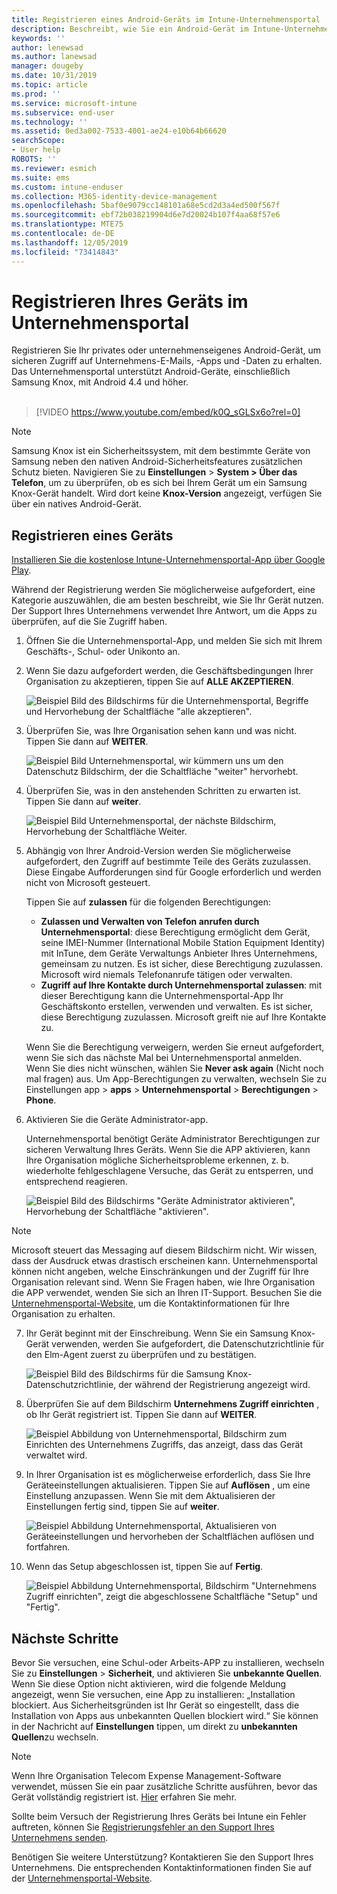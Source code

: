 ```yaml
---
title: Registrieren eines Android-Geräts im Intune-Unternehmensportal | Microsoft-Dokumentation
description: Beschreibt, wie Sie ein Android-Gerät im Intune-Unternehmensportal registrieren
keywords: ''
author: lenewsad
ms.author: lanewsad
manager: dougeby
ms.date: 10/31/2019
ms.topic: article
ms.prod: ''
ms.service: microsoft-intune
ms.subservice: end-user
ms.technology: ''
ms.assetid: 0ed3a002-7533-4001-ae24-e10b64b66620
searchScope:
- User help
ROBOTS: ''
ms.reviewer: esmich
ms.suite: ems
ms.custom: intune-enduser
ms.collection: M365-identity-device-management
ms.openlocfilehash: 5baf0e9079cc148101a68e5cd2d3a4ed500f567f
ms.sourcegitcommit: ebf72b038219904d6e7d20024b107f4aa68f57e6
ms.translationtype: MTE75
ms.contentlocale: de-DE
ms.lasthandoff: 12/05/2019
ms.locfileid: "73414843"
---
```

# <a name="enroll-your-device-with-company-portal"></a>Registrieren Ihres Geräts im Unternehmensportal  
Registrieren Sie Ihr privates oder unternehmenseigenes Android-Gerät, um sicheren Zugriff auf Unternehmens-E-Mails, -Apps und -Daten zu erhalten. Das Unternehmensportal unterstützt Android-Geräte, einschließlich Samsung Knox, mit Android 4.4 und höher.  
</br>
> [!VIDEO https://www.youtube.com/embed/k0Q_sGLSx6o?rel=0]

> [!NOTE]
> Samsung Knox ist ein Sicherheitssystem, mit dem bestimmte Geräte von Samsung neben den nativen Android-Sicherheitsfeatures zusätzlichen Schutz bieten. Navigieren Sie zu **Einstellungen** > **System > Über das Telefon**, um zu überprüfen, ob es sich bei Ihrem Gerät um ein Samsung Knox-Gerät handelt. Wird dort keine **Knox-Version** angezeigt, verfügen Sie über ein natives Android-Gerät.

## <a name="enroll-device"></a>Registrieren eines Geräts  
[Installieren Sie die kostenlose Intune-Unternehmensportal-App über Google Play](https://play.google.com/store/apps/details?id=com.microsoft.windowsintune.companyportal). 

Während der Registrierung werden Sie möglicherweise aufgefordert, eine Kategorie auszuwählen, die am besten beschreibt, wie Sie Ihr Gerät nutzen. Der Support Ihres Unternehmens verwendet Ihre Antwort, um die Apps zu überprüfen, auf die Sie Zugriff haben.  

1. Öffnen Sie die Unternehmensportal-App, und melden Sie sich mit Ihrem Geschäfts-, Schul- oder Unikonto an.  

2. Wenn Sie dazu aufgefordert werden, die Geschäftsbedingungen Ihrer Organisation zu akzeptieren, tippen Sie auf **ALLE AKZEPTIEREN**.  

   ![Beispiel Bild des Bildschirms für die Unternehmensportal, Begriffe und Hervorhebung der Schaltfläche "alle akzeptieren".](./media/accept-terms-1911.png)  


3. Überprüfen Sie, was Ihre Organisation sehen kann und was nicht. Tippen Sie dann auf **WEITER**.


    ![Beispiel Bild Unternehmensportal, wir kümmern uns um den Datenschutz Bildschirm, der die Schaltfläche "weiter" hervorhebt.](./media/android-privacy-screen-1911.png)  
4. Überprüfen Sie, was in den anstehenden Schritten zu erwarten ist. Tippen Sie dann auf **weiter**.  

    ![Beispiel Bild Unternehmensportal, der nächste Bildschirm, Hervorhebung der Schaltfläche Weiter.](./media/android-whats-next-1911.png)  


5. Abhängig von Ihrer Android-Version werden Sie möglicherweise aufgefordert, den Zugriff auf bestimmte Teile des Geräts zuzulassen. Diese Eingabe Aufforderungen sind für Google erforderlich und werden nicht von Microsoft gesteuert.  

    Tippen Sie auf **zulassen** für die folgenden Berechtigungen:  
    * **Zulassen und Verwalten von Telefon anrufen durch Unternehmensportal**: diese Berechtigung ermöglicht dem Gerät, seine IMEI-Nummer (International Mobile Station Equipment Identity) mit InTune, dem Geräte Verwaltungs Anbieter Ihres Unternehmens, gemeinsam zu nutzen. Es ist sicher, diese Berechtigung zuzulassen. Microsoft wird niemals Telefonanrufe tätigen oder verwalten.  
    * **Zugriff auf Ihre Kontakte durch Unternehmensportal zulassen**: mit dieser Berechtigung kann die Unternehmensportal-App Ihr Geschäftskonto erstellen, verwenden und verwalten.  Es ist sicher, diese Berechtigung zuzulassen. Microsoft greift nie auf Ihre Kontakte zu. 

    Wenn Sie die Berechtigung verweigern, werden Sie erneut aufgefordert, wenn Sie sich das nächste Mal bei Unternehmensportal anmelden. Wenn Sie dies nicht wünschen, wählen Sie **Never ask again** (Nicht noch mal fragen) aus. Um App-Berechtigungen zu verwalten, wechseln Sie zu Einstellungen app > **apps** > **Unternehmensportal** > **Berechtigungen** > **Phone**.  

6. Aktivieren Sie die Geräte Administrator-app. 

    Unternehmensportal benötigt Geräte Administrator Berechtigungen zur sicheren Verwaltung Ihres Geräts. Wenn Sie die APP aktivieren, kann Ihre Organisation mögliche Sicherheitsprobleme erkennen, z. b. wiederholte fehlgeschlagene Versuche, das Gerät zu entsperren, und entsprechend reagieren.  

    ![Beispiel Bild des Bildschirms "Geräte Administrator aktivieren", Hervorhebung der Schaltfläche "aktivieren".](./media/activate-device-administrator-1911.png)  

> [!NOTE]
> Microsoft steuert das Messaging auf diesem Bildschirm nicht. Wir wissen, dass der Ausdruck etwas drastisch erscheinen kann. Unternehmensportal können nicht angeben, welche Einschränkungen und der Zugriff für Ihre Organisation relevant sind. Wenn Sie Fragen haben, wie Ihre Organisation die APP verwendet, wenden Sie sich an Ihren IT-Support. Besuchen Sie die [Unternehmensportal-Website](https://go.microsoft.com/fwlink/?linkid=2010980), um die Kontaktinformationen für Ihre Organisation zu erhalten.  


7. Ihr Gerät beginnt mit der Einschreibung. Wenn Sie ein Samsung Knox-Gerät verwenden, werden Sie aufgefordert, die Datenschutzrichtlinie für den Elm-Agent zuerst zu überprüfen und zu bestätigen.   

    ![Beispiel Bild des Bildschirms für die Samsung Knox-Datenschutzrichtlinie, der während der Registrierung angezeigt wird.](./media/and-enroll-7-knox-privacy-policy.png)  

8. Überprüfen Sie auf dem Bildschirm **Unternehmens Zugriff einrichten** , ob Ihr Gerät registriert ist. Tippen Sie dann auf **WEITER**.  

    ![Beispiel Abbildung von Unternehmensportal, Bildschirm zum Einrichten des Unternehmens Zugriffs, das anzeigt, dass das Gerät verwaltet wird.](./media/update-settings-1911.png)  

9. In Ihrer Organisation ist es möglicherweise erforderlich, dass Sie Ihre Geräteeinstellungen aktualisieren. Tippen Sie auf **Auflösen** , um eine Einstellung anzupassen. Wenn Sie mit dem Aktualisieren der Einstellungen fertig sind, tippen Sie auf **weiter**.  

   ![Beispiel Abbildung Unternehmensportal, Aktualisieren von Geräteeinstellungen und hervorheben der Schaltflächen auflösen und fortfahren.](./media/resolve-settings-1911.png)  

10. Wenn das Setup abgeschlossen ist, tippen Sie auf **Fertig**.    

    ![Beispiel Abbildung Unternehmensportal, Bildschirm "Unternehmens Zugriff einrichten", zeigt die abgeschlossene Schaltfläche "Setup" und "Fertig".](./media/android-enrollment-done-1911.png) 

## <a name="next-steps"></a>Nächste Schritte  

Bevor Sie versuchen, eine Schul-oder Arbeits-APP zu installieren, wechseln Sie zu **Einstellungen** > **Sicherheit**, und aktivieren Sie **unbekannte Quellen**. Wenn Sie diese Option nicht aktivieren, wird die folgende Meldung angezeigt, wenn Sie versuchen, eine App zu installieren: „Installation blockiert. Aus Sicherheitsgründen ist Ihr Gerät so eingestellt, dass die Installation von Apps aus unbekannten Quellen blockiert wird.“ Sie können in der Nachricht auf **Einstellungen** tippen, um direkt zu **unbekannten Quellen**zu wechseln.  

> [!Note]
> Wenn Ihre Organisation Telecom Expense Management-Software verwendet, müssen Sie ein paar zusätzliche Schritte ausführen, bevor das Gerät vollständig registriert ist. [Hier](enroll-your-device-with-telecom-expense-management-android.md) erfahren Sie mehr.

Sollte beim Versuch der Registrierung Ihres Geräts bei Intune ein Fehler auftreten, können Sie [Registrierungsfehler an den Support Ihres Unternehmens senden](send-logs-to-your-it-admin-by-email-android.md).  

Benötigen Sie weitere Unterstützung? Kontaktieren Sie den Support Ihres Unternehmens. Die entsprechenden Kontaktinformationen finden Sie auf der [Unternehmensportal-Website](https://go.microsoft.com/fwlink/?linkid=2010980).  